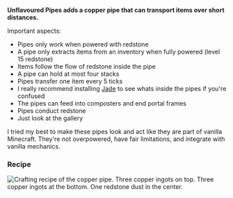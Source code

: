 **Unflavoured Pipes adds a copper pipe that can transport items over short distances.**

Important aspects:
- Pipes only work when powered with redstone
- A pipe only extracts items from an inventory when fully powered (level 15 redstone)
- Items follow the flow of redstone inside the pipe
- A pipe can hold at most four stacks
- Pipes transfer one item every 5 ticks
- I really recommend installing [Jade](https://modrinth.com/mod/jade) to see whats inside the pipes if you're confused
- The pipes can feed into composters and end portal frames
- Pipes conduct redstone
- Just look at the gallery

I tried my best to make these pipes look and act like they are part of vanilla Minecraft. They're not overpowered, have fair limitations, and integrate with vanilla mechanics.

### Recipe

![Crafting recipe of the copper pipe. Three copper ingots on top. Three copper ingots at the bottom. One redstone dust in the center.](https://cdn.modrinth.com/data/cached_images/4070645082d13acea827f8f2940db6ff6db64779.png)

